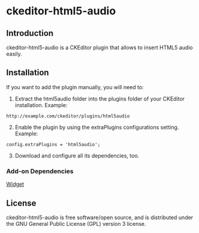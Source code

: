 # ckeditor-html5-audio

## Introduction

ckeditor-html5-audio is a CKEditor plugin that allows to insert HTML5 audio easily.

## Installation

If you want to add the plugin manually, you will need to:

1. Extract the html5audio folder into the plugins folder of your CKEditor installation. Example:

```
http://example.com/ckeditor/plugins/html5audio
```

2. Enable the plugin by using the extraPlugins configurations setting. Example:

```
config.extraPlugins = 'html5audio';
```

3. Download and configure all its dependencies, too.

### Add-on Dependencies

[Widget](http://ckeditor.com/addon/widget)

## License

ckeditor-html5-audio is free software/open source, and is distributed under the GNU General Public License (GPL) version 3 license.
